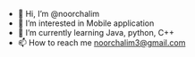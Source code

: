 - 👋 Hi, I’m @noorchalim
- 👀 I’m interested in Mobile application
- 🌱 I’m currently learning Java, python, C++
- 📫 How to reach me noorchalim3@gmail.com

<!---
noorchalim/noorchalim is a ✨ special ✨ repository because its `README.md` (this file) appears on your GitHub profile.
You can click the Preview link to take a look at your changes.
--->
